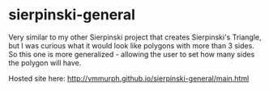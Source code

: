 # sierpinski-general

Very similar to my other Sierpinski project that creates Sierpinski's Triangle, but I was curious what it would look like polygons with more than 3 sides. So this one is more generalized - allowing the user to set how many sides the polygon will have.

Hosted site here: http://vmmurph.github.io/sierpinski-general/main.html
